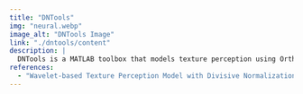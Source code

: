```yaml
---
title: "DNTools"
img: "neural.webp"
image_alt: "DNTools Image"
link: "./dntools/content"
description: |
  DNTools is a MATLAB toolbox that models texture perception using Orthonormal Wavelets and Divisive Normalization. It simulates a V1 cortex model tuned to image quality opinions and is found to perform non-linear ICA on natural images.
references:
  - "Wavelet-based Texture Perception Model with Divisive Normalization. Available as part of the DNTools Toolbox."
---
```

